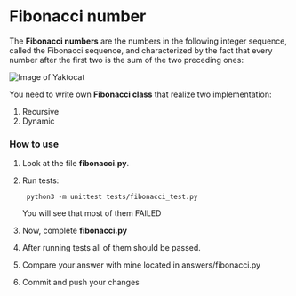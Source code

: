 # Fibonacci number
The **Fibonacci numbers** are the numbers in the following integer sequence, called the Fibonacci sequence, and characterized by the fact that every number after the first two is the sum of the two preceding ones:

![Image of Yaktocat](https://www.mathsisfun.com/numbers/images/fibonacci-spiral.svg)

You need to write own **Fibonacci class** that realize two implementation: 
1. Recursive
2. Dynamic
### How to use
1. Look at the file **fibonacci.py**.
2. Run tests:

		python3 -m unittest tests/fibonacci_test.py
	You will see that most of them FAILED
3. Now, complete **fibonacci.py**
4. After running tests all of them should be passed.
5. Compare your answer with mine located in answers/fibonacci.py
6. Commit and push your changes